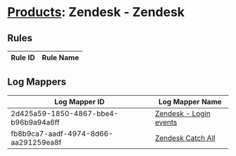 # [Products](README.md): Zendesk - Zendesk

## Rules

|Rule ID|Rule Name|
|----|----|


## Log Mappers

|Log Mapper ID|Log Mapper Name|
|----|----|
|2d425a59-1850-4867-bbe4-b96b9a94a6ff|[Zendesk - Login events](../mappings/2d425a59-1850-4867-bbe4-b96b9a94a6ff.md)|
|fb8b9ca7-aadf-4974-8d66-aa291259ea8f|[Zendesk Catch All](../mappings/fb8b9ca7-aadf-4974-8d66-aa291259ea8f.md)|


